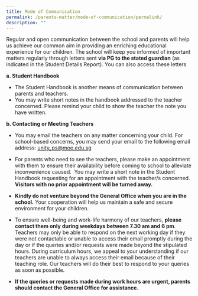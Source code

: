 ```yaml
---
title: Mode of Communication
permalink: /parents-matter/mode-of-communication/permalink/
description: ""
---
```

Regular and open communication between the school and parents will help us achieve our common aim in providing an enriching educational experience for our children. The school will keep you informed of important matters regularly through letters sent **via PG to the stated guardian** (as indicated in the Student Details Report). You can also access these letters 

**a. Student Handbook**
* The Student Handbook is another means of communication between parents and teachers.
* You may write short notes in the handbook addressed to the teacher concerned. Please remind your child to show the teacher the note you have written.

**b. Contacting or Meeting Teachers**

* You may email the teachers on any matter concerning your child. For school-based concerns, you may send your email to the following email address: [unity_ps@moe.edu.sg](unity_ps@moe.edu.sg)

* For parents who need to see the teachers, please make an appointment with them to ensure their availability before coming to school to alleviate inconvenience caused.  You may write a short note in the Student Handbook requesting for an appointment with the teacher/s concerned. **Visitors with no prior appointment will be turned away.**
* **Kindly do not venture beyond the General Office when you are in the school.** Your cooperation will help us maintain a safe and secure environment for your children.
* To ensure well-being and work-life harmony of our teachers, **please contact them only** **during weekdays between 7.30 am and 6 pm**. Teachers may only be able to respond on the next working day if they were not contactable or unable to access their email promptly during the day or if the queries and/or requests were made beyond the stipulated hours. During curriculum hours, we appeal to your understanding if our teachers are unable to always access their email because of their teaching role. Our teachers will do their best to respond to your queries as soon as possible. 
* **If the queries or requests made during work hours are urgent, parents should contact the General Office for assistance.**